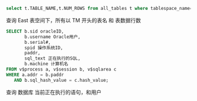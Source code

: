 ```sql
select t.TABLE_NAME,t.NUM_ROWS from all_tables t where tablespace_name='EAST'  and table_name like 'TM%' order by num_rows desc; 
```

查询 East 表空间下，所有以 TM 开头的表名 和 表数据行数

```sql
SELECT b.sid oracleID,  
       b.username Oracle用户,  
       b.serial#,  
       spid 操作系统ID,  
       paddr,  
       sql_text 正在执行的SQL,  
       b.machine 计算机名  
FROM v$process a, v$session b, v$sqlarea c  
WHERE a.addr = b.paddr  
   AND b.sql_hash_value = c.hash_value;
```

查询 数据库 当前正在执行的语句，和用户